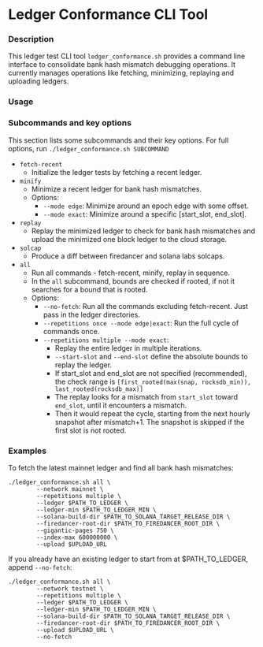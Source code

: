 # Ledger Conformance CLI Tool

### Description

This ledger test CLI tool `ledger_conformance.sh` provides a command line interface to consolidate bank hash mismatch debugging operations. It currently manages operations like fetching, minimizing, replaying and uploading ledgers.

### Usage

### Subcommands and key options

This section lists some subcommands and their key options. For full options, run `./ledger_conformance.sh SUBCOMMAND`

- `fetch-recent`
  - Initialize the ledger tests by fetching a recent ledger.
- `minify`
  - Minimize a recent ledger for bank hash mismatches.
  - Options:
    - `--mode edge`: Minimize around an epoch edge with some offset.
    - `--mode exact`: Minimize around a specific [start_slot, end_slot].
- `replay`
  - Replay the minimized ledger to check for bank hash mismatches and upload the minimized one block ledger to the cloud storage.
- `solcap`
  - Produce a diff between firedancer and solana labs solcaps.
- `all`
  - Run all commands - fetch-recent, minify, replay in sequence.
  - In the `all` subcommand, bounds are checked if rooted, if not it searches for a bound that is rooted.
  - Options:
    - `--no-fetch`: Run all the commands excluding fetch-recent. Just pass in the ledger directories.
    - `--repetitions once --mode edge|exact`: Run the full cycle of commands once.
    - `--repetitions multiple --mode exact`:
      - Replay the entire ledger in multiple iterations.
      - `--start-slot` and `--end-slot` define the absolute bounds to replay the ledger.
      - If start_slot and end_slot are not specified (recommended), the check range is `[first_rooted(max(snap, rocksdb_min)), last_rooted(rocksdb_max)]` 
      - The replay looks for a mismatch from `start_slot` toward `end_slot`, until it encounters a mismatch. 
      - Then it would repeat the cycle, starting from the next hourly snapshot after mismatch+1. The snapshot is skipped if the first slot is not rooted.

### Examples

To fetch the latest mainnet ledger and find all bank hash mismatches:

```
./ledger_conformance.sh all \
        --network mainnet \
        --repetitions multiple \
        --ledger $PATH_TO_LEDGER \
        --ledger-min $PATH_TO_LEDGER_MIN \
        --solana-build-dir $PATH_TO_SOLANA_TARGET_RELEASE_DIR \
        --firedancer-root-dir $PATH_TO_FIREDANCER_ROOT_DIR \
        --gigantic-pages 750 \
        --index-max 600000000 \
        --upload $UPLOAD_URL
```

If you already have an existing ledger to start from at $PATH_TO_LEDGER, append `--no-fetch`:

```
./ledger_conformance.sh all \
        --network testnet \
        --repetitions multiple \
        --ledger $PATH_TO_LEDGER \
        --ledger-min $PATH_TO_LEDGER_MIN \
        --solana-build-dir $PATH_TO_SOLANA_TARGET_RELEASE_DIR \
        --firedancer-root-dir $PATH_TO_FIREDANCER_ROOT_DIR \                
        --upload $UPLOAD_URL \
        --no-fetch
```
